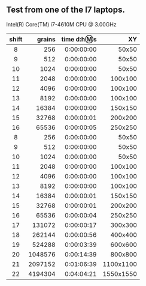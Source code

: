 ## Test from one of the I7 laptops.  

Intel(R) Core(TM) i7-4610M CPU @ 3.00GHz  

|shift|grains|time d:h:m:s|XY|
|:-:|-:|-:|-:| 
|8|256|0:00:00:00|50x50|  
|9|512|0:00:00:00|50x50|  
|10|1024|0:00:00:00|50x50|  
|11|2048|0:00:00:00|100x100|  
|12|4096|0:00:00:00|100x100|  
|13|8192|0:00:00:00|100x100|  
|14|16384|0:00:00:00|150x150|  
|15|32768|0:00:00:01|200x200|  
|16|65536|0:00:00:05|250x250|  
|8|256|0:00:00:00|50x50|  
|9|512|0:00:00:00|50x50|  
|10|1024|0:00:00:00|50x50|  
|11|2048|0:00:00:00|100x100|  
|12|4096|0:00:00:00|100x100|  
|13|8192|0:00:00:00|100x100|  
|14|16384|0:00:00:01|150x150|  
|15|32768|0:00:00:01|200x200|  
|16|65536|0:00:00:04|250x250|  
|17|131072|0:00:00:17|300x300|  
|18|262144|0:00:00:56|400x400|  
|19|524288|0:00:03:39|600x600|  
|20|1048576|0:00:14:39|800x800|  
|21|2097152|0:01:06:39|1100x1100|  
|22|4194304|0:04:04:21|1550x1550|  
